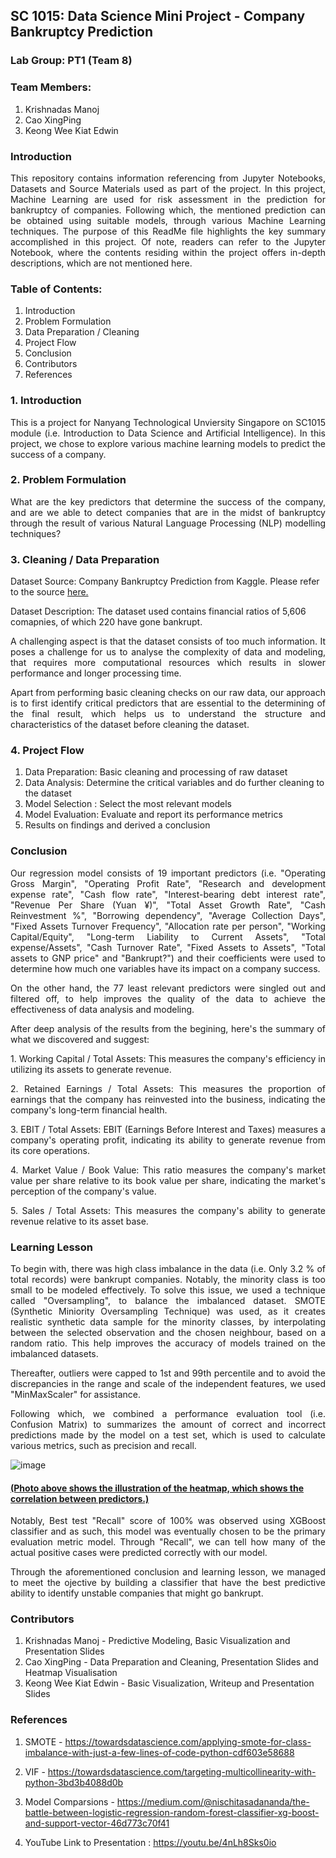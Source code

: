 ## SC 1015: Data Science Mini Project - Company Bankruptcy Prediction

### Lab Group: PT1 (Team 8)

### Team Members: 

1.  Krishnadas Manoj
2.  Cao XingPing
3.  Keong Wee Kiat Edwin

### Introduction

<p align = "justify">
This repository contains information referencing from Jupyter Notebooks, Datasets and Source Materials used as part of the project. In this project, Machine Learning are used for risk assessment in the prediction for bankruptcy of companies. Following which, the mentioned prediction can be obtained using suitable models, through various Machine Learning techniques. The purpose of this ReadMe file highlights the key summary accomplished in this project. Of note, readers can refer to the Jupyter Notebook, where the contents residing within the project offers in-depth descriptions, which are not mentioned here.
</p>

### Table of Contents:

1.  Introduction
2.  Problem Formulation
3.  Data Preparation / Cleaning
4.  Project Flow
5.  Conclusion
6.  Contributors
7.  References

### 1.  Introduction

<p align = "justify">
This is a project for Nanyang Technological Unviersity Singapore on SC1015 module (i.e. Introduction to Data Science and Artificial Intelligence). In this project, we chose to explore various machine learning models to predict the success of a company. 
</p>

### 2.  Problem Formulation

<p align = "justify">
What are the key predictors that determine the success of the company, and are we able to detect companies that are in the midst of bankruptcy through the result of various Natural Language Processing (NLP) modelling techniques?
</p>

### 3.  Cleaning / Data Preparation

Dataset Source: Company Bankruptcy Prediction from Kaggle. Please refer to the source [here.](https://www.kaggle.com/datasets/fedesoriano/company-bankruptcy-prediction)

Dataset Description: The dataset used contains financial ratios of 5,606 comapnies, of which 220 have gone bankrupt.

<p align = "justify">
A challenging aspect is that the dataset consists of too much information. It poses a challenge for us to analyse the complexity of data and modeling, that requires more computational resources which results in slower performance and longer processing time. 
</p>

<p align = "justify">
Apart from performing basic cleaning checks on our raw data, our approach is to first identify critical predictors that are essential to the determining of the final result, which helps us to understand the structure and characteristics of the dataset before cleaning the dataset.
</p>

### 4.  Project Flow

1.  Data Preparation: Basic cleaning and processing of raw dataset
2.  Data Analysis: Determine the critical variables and do further cleaning to the dataset
3.  Model Selection : Select the most relevant models
4.  Model Evaluation: Evaluate and report its performance metrics
5.  Results on findings and derived a conclusion

### Conclusion

<p align = "justify">
Our regression model consists of 19 important predictors (i.e. "Operating Gross Margin", "Operating Profit Rate", "Research and development expense rate", "Cash flow rate", "Interest-bearing debt interest rate", "Revenue Per Share (Yuan ¥)", "Total Asset Growth Rate", "Cash Reinvestment %", "Borrowing dependency", "Average Collection Days", "Fixed Assets Turnover Frequency", "Allocation rate per person", "Working Capital/Equity", "Long-term Liability to Current Assets", "Total expense/Assets", "Cash Turnover Rate", "Fixed Assets to Assets", "Total assets to GNP price" and "Bankrupt?") and their coefficients were used to determine how much one variables have its impact on a company success.
</p>

<p align = "justify">
On the other hand, the 77 least relevant predictors were singled out and filtered off, to help improves the quality of the data to achieve the effectiveness of data analysis and modeling.
</p>

<p align = "justify">
After deep analysis of the results from the begining, here's the summary of what we discovered and suggest:
</p>

<p align = "justify">
1.  Working Capital / Total Assets: This measures the company's efficiency in utilizing its assets to generate revenue.
</p>

<p align = "justify">
2.  Retained Earnings / Total Assets: This measures the proportion of earnings that the company has reinvested into the business, indicating the company's long-term financial health.
</p>

<p align = "justify">
3.  EBIT / Total Assets: EBIT (Earnings Before Interest and Taxes) measures a company's operating profit, indicating its ability to generate revenue from its core operations.
</p>

<p align = "justify">
4.  Market Value / Book Value: This ratio measures the company's market value per share relative to its book value per share, indicating the market's perception of the company's value.
</p>

<p align = "justify">
5.  Sales / Total Assets: This measures the company's ability to generate revenue relative to its asset base.
</p>

### Learning Lesson

<p align = "justify">
To begin with, there was high class imbalance in the data (i.e. Only 3.2 % of total records) were bankrupt companies. Notably, the minority class is too small to be modeled effectively. To solve this issue, we used a technique called "Oversampling", to balance the imbalanced dataset. SMOTE (Synthetic Miniority Oversampling Technique) was used, as it creates realistic synthetic data sample for the minority classes, by interpolating between the selected observation and the chosen neighbour, based on a random ratio. This help improves the accuracy of models trained on the imbalanced datasets. 
</p>

<p align = "justify">
Thereafter, outliers were capped to 1st and 99th percentile and to avoid the discrepancies in the range and scale of the independent features, we used "MinMaxScaler" for assistance.
</p>

<p align = "justify">
Following which, we combined a performance evaluation tool (i.e. Confusion Matrix) to summarizes the amount of correct and incorrect predictions made by the model on a test set, which is used to calculate various metrics, such as precision and recall.
</p>

![image](https://user-images.githubusercontent.com/128292326/231409055-e571384a-fc5b-40e4-97f3-8273ad187223.png)
#### <ins>(Photo above shows the illustration of the heatmap, which shows the correlation between predictors.)</ins>

<p align = "justify">
Notably, Best test "Recall" score of 100% was observed using XGBoost classifier and as such, this model was eventually chosen to be the primary evaluation metric model. Through "Recall", we can tell how many of the actual positive cases were predicted correctly with our model.
</p>

<p align = "justify">
Through the aforementioned conclusion and learning lesson, we managed to meet the ojective by building a classifier that have the best predictive ability to identify unstable companies that might go bankrupt.
</p>

### Contributors

1.  Krishnadas Manoj - Predictive Modeling, Basic Visualization and Presentation Slides
2.  Cao XingPing - Data Preparation and Cleaning, Presentation Slides and Heatmap Visualisation
3.  Keong Wee Kiat Edwin - Basic Visualization, Writeup and Presentation Slides


### References
1.  SMOTE - https://towardsdatascience.com/applying-smote-for-class-imbalance-with-just-a-few-lines-of-code-python-cdf603e58688 <br>

2.  VIF - https://towardsdatascience.com/targeting-multicollinearity-with-python-3bd3b4088d0b <br>

3.  Model Comparsions - https://medium.com/@nischitasadananda/the-battle-between-logistic-regression-random-forest-classifier-xg-boost-and-support-vector-46d773c70f41 <br>

4.  YouTube Link to Presentation : https://youtu.be/4nLh8Sks0io
  
